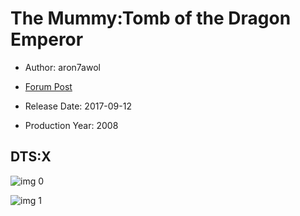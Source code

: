 # The Mummy:Tomb of the Dragon Emperor

* Author: aron7awol

* [Forum Post](https://www.avsforum.com/threads/bass-eq-for-filtered-movies.2995212/post-57033340)

* Release Date: 2017-09-12
* Production Year: 2008

## DTS:X

![img 0](https://i.imgur.com/JMiYyIy.jpg)

![img 1](https://i.imgur.com/b0D3kmZ.jpg)

